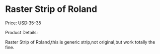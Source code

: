 # Raster Strip of Roland

Price: USD:35-35

Product Details:

Raster Strip of Roland,this is generic strip,not original,but work totally the fine.